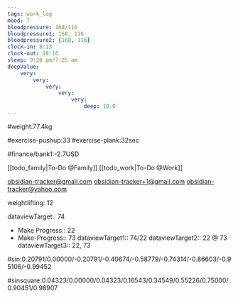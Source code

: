```yaml
---
tags: work_log
mood: 7
bloodpressure: 168/116
bloodpressure1: 168, 116
bloodpressure2: [168, 116]
clock-in: 8:13
clock-out: 18:16
sleep: 9:28 pm/7:25 am
deepValue: 
    very: 
        very: 
            very: 
                very: 
                    very: 
                        deep: 10.0
---
```


#weight:77.4kg

#exercise-pushup:33
#exercise-plank:32sec





#finance/bank1:-2.7USD

[[todo_family|To-Do @Family]]
[[todo_work|To-Do @Work]]

obsidian-tracker@gmail.com
obsidian-tracker+1@gmail.com
obsidian-tracker@yahoo.com

weightlifting: 12

dataviewTarget:: 74
- Make Progress:: 22
- Make-Progress:: 73
dataviewTarget1:: 74/22
dataviewTarget2:: 22 @ 73
dataviewTarget3:: 22, 73

#sin:0.20791/0.00000/-0.20791/-0.40674/-0.58779/-0.74314/-0.86603/-0.95106/-0.99452

#sinsquare:0.04323/0.00000/0.04323/0.16543/0.34549/0.55226/0.75000/0.90451/0.98907


